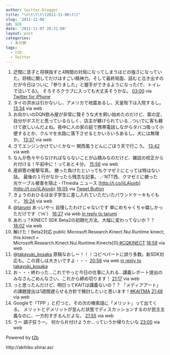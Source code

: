 ```yaml
---
author: twitter-blogger
title: "\n\t\t\t\t2011-11-06\t\t"
slug: '2011-11-06'
id: 928
date: '2011-11-07 20:31:00'
layout: post
categories:
  - 未分類
tags:
  - t2b
  - Twitter
---
```


<div xmlns:georss="http://www.georss.org/georss">

1.  <span><span>迂闊に息子と将棋指すと4時間の対局になってしまうほどの強さになっていた。将棋に関してだけはすごい精神力。そして最終局面、詰むと泣き出すのだが今日はついに「参りました」と握手ができるようになった(で、トイレで泣いてる)。 そろそろクラブに入っても大丈夫そうかな。</span> <span>[<span>03:00</span>](http://twitter.com/o_ob/status/133181955993903104) <span>via [Twitter for iPhone](http://twitter.com/#!/download/iphone)</span></span></span>
2.  <span><span>タイの洪水は引かないし、アメリカで地震あるし、天皇陛下は入院するし。</span> <span>[<span>13:34</span>](http://twitter.com/o_ob/status/133341476758364160) <span>via web</span></span></span>
3.  <span><span>お向かいのDQN飲み屋が非常に賢そうな犬を飼い始めたのだけど、案の定、自分がボスだと思っているらしく、店主が躾けられている…ついでに客も躾けて欲しいんだよね。夜中に人の家の庭で携帯電話しながらタバコ吸って小便するとか、クルマを水路に落下させるとかいろいろあるし。犬には無理か。</span> <span>[<span>13:37</span>](http://twitter.com/o_ob/status/133342214960062464) <span>via web</span></span></span>
4.  <span><span>さてエンジンかけていくかなー 関西風うどんにごぼう天で行こう。</span> <span>[<span>13:42</span>](http://twitter.com/o_ob/status/133343581543997440) <span>via web</span></span></span>
5.  <span><span>なんか色々やらなければならないことが山積みなのだけど、雑誌の校正から片付ける！午前中に！ってあと４分。</span> <span>[<span>15:56</span>](http://twitter.com/o_ob/status/133377250618900480) <span>via web</span></span></span>
6.  <span><span>産卵管の衝撃写真。 勝った負けたといってもクマゼミにとっては特はない話。 最後の１行がなかったら残念な記事。 ／NTT西、クマゼミに勝った　光ケーブル被害を阻止 - ITmedia ニュース [http://t.co/ijLAiuvb](http://t.co/ijLAiuvb)</span> <span>[<span>16:05</span>](http://twitter.com/o_ob/status/133379485646069760) <span>via [Tweet Button](http://twitter.com/tweetbutton)</span></span></span>
7.  <span><span>きょうのおひるは女子学生に差し入れていただいたパウンドケーキもぐもぐ。</span> <span>[<span>16:24</span>](http://twitter.com/o_ob/status/133384257526706176) <span>via web</span></span></span>
8.  <span><span>@[tarumi](http://twitter.com/tarumi "tarumi") あっいやっ 自慢したわけじゃないです 単にめちゃくちゃ嬉しかっただけです（'m'）</span> <span>[<span>16:27</span>](http://twitter.com/o_ob/status/133385048979275776) <span>via web</span> [in reply to tarumi](http://twitter.com/tarumi/status/133384549093740544)</span></span>
9.  <span><span>あれっ？KINECT SDK Beta2の初期化方法、大幅に変わってないか？？</span> <span>[<span>18:02</span>](http://twitter.com/o_ob/status/133408931795050496) <span>via web</span></span></span>
10.  <span><span>解けた！Beta2対応 public Microsoft.Research.Kinect.Nui.Runtime kinect; this.kinect = Microsoft.Research.Kinect.Nui.Runtime.Kinects[0];[#CQKINECT](http://twitter.com/search?q=%23CQKINECT "#CQKINECT")</span> <span>[<span>18:59</span>](http://twitter.com/o_ob/status/133423396066312192) <span>via web</span></span></span>
11.  <span><span>@[takayuki_kosaka](http://twitter.com/takayuki_kosaka "takayuki_kosaka") 原稿なおしー！！！コピペパートに誤り多数。新SDK対応も。この貸しは大きいですよ・・・</span> <span>[<span>20:56</span>](http://twitter.com/o_ob/status/133452777014833153) <span>via web</span> [in reply to takayuki_kosaka](http://twitter.com/takayuki_kosaka/status/133397606356365312)</span></span>
12.  <span><span>お・・・終わった…これでやっと今日の仕事に入れる…講義レポート提出のみなさんごめんなさい、これから締め切ります！</span> <span>[<span>21:17</span>](http://twitter.com/o_ob/status/133458148999696384) <span>via web</span></span></span>
13.  <span><span>っと思ったんだけど、明日ってKAITは講義ないの？？ 「メディアアート」の課題提出は1週間遅らせる方針で検討したいと思います！[#KAITMA](http://twitter.com/search?q=%23KAITMA "#KAITMA")</span> <span>[<span>21:48</span>](http://twitter.com/o_ob/status/133465830498377729) <span>via web</span></span></span>
14.  <span><span>Googleで「TPP 」と打つと、その次の検索語に「メリット」って出てくる。 メリットとデメリットが並んだ状態でディスカッションするのが民主主義なのに、一方的すぎるんだよな。</span> <span>[<span>21:55</span>](http://twitter.com/o_ob/status/133467473545662465) <span>via web</span></span></span>
15.  <span><span>うー 調子狂うー。 何から片付けようか…っていうか帰りたいな</span> <span>[<span>23:00</span>](http://twitter.com/o_ob/status/133484045433700352) <span>via web</span></span></span>

</div>

Powered by [t2b](http://t2b.utilz.jp/)

<div>http://akihiko.shirai.as/</div>
